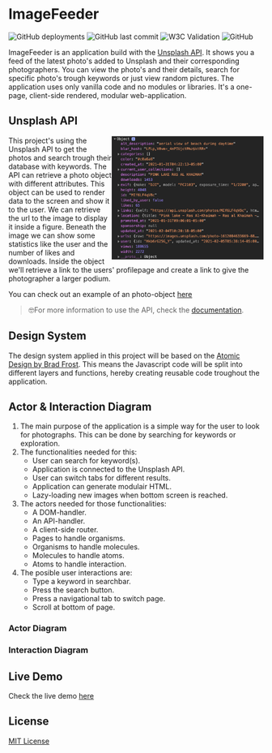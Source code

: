 # ImageFeeder
![GitHub deployments](https://img.shields.io/github/deployments/MarvinMichel/imageFeeder/github-pages)
![GitHub last commit](https://img.shields.io/github/last-commit/MarvinMichel/imageFeeder)
![W3C Validation](https://img.shields.io/w3c-validation/default?targetUrl=https%3A%2F%2Fmarvinmichel.github.io%2FimageFeeder%2F)
![GitHub](https://img.shields.io/github/license/MarvinMichel/imageFeeder)

ImageFeeder is an application build with the [Unsplash API](https://github.com/unsplash/unsplash-js). It shows you a feed of the latest photo's added to Unsplash and their corresponding photographers. You can view the photo's and their details, search for specific photo's trough keywords or just view random pictures. The application uses only vanilla code and no modules or libraries. It's a one-page, client-side rendered, modular web-application.

## Unsplash API
<img src="./docs/images/api-object-preview.png" alt="Preview of object returned by API" width="300px" align="right">
This project's using the Unsplash API to get the photos and search trough their database with keywords. The API can retrieve a photo object with different attributes. This object can be used to render data to the screen and show it to the user. We can retrieve the url to the image to display it inside a figure. Beneath the image we can show some statistics like the user and the number of likes and downloads. Inside the object we'll retrieve a link to the users' profilepage and create a link to give the photographer a larger podium. 

You can check out an example of an photo-object [here](docs/object-example.json)

> 🤓For more information to use the API, check the [documentation](https://unsplash.com/documentation).


## Design System
The design system applied in this project will be based on the [Atomic Design by Brad Frost](https://bradfrost.com/blog/post/atomic-web-design/). This means the Javascript code will be split into different layers and functions, hereby creating reusable code troughout the application.

## Actor & Interaction Diagram
1. The main purpose of the application is a simple way for the user to look for photographs. This can be done by searching for keywords or exploration.
2. The functionalities needed for this:
    - User can search for keyword(s).
    - Application is connected to the Unsplash API.
    - User can switch tabs for different results.
    - Application can generate modulair HTML.
    - Lazy-loading new images when bottom screen is reached.
3. The actors needed for those functionalities:
    - A DOM-handler.
    - An API-handler.
    - A client-side router.
    - Pages to handle organisms.
    - Organisms to handle molecules.
    - Molecules to handle atoms.
    - Atoms to handle interaction.
4. The posible user interactions are:
    - Type a keyword in searchbar.
    - Press the search button.
    - Press a navigational tab to switch page.
    - Scroll at bottom of page.

### Actor Diagram

### Interaction Diagram

## Live Demo
Check the live demo [here](https://marvinmichel.github.io/web-app-from-scratch-2021/)

## License
[MIT License](LICENSE)
